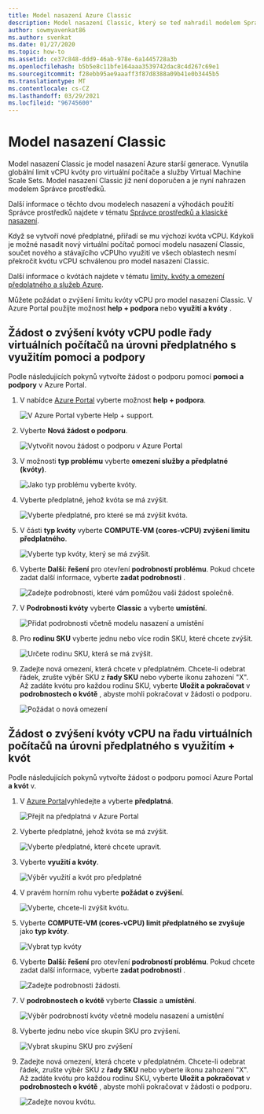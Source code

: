 ```yaml
---
title: Model nasazení Azure Classic
description: Model nasazení Classic, který se teď nahradil modelem Správce prostředků, vynutil globální omezení vCPU kvóty pro virtuální počítače a služby Virtual Machine Scale Sets.
author: sowmyavenkat86
ms.author: svenkat
ms.date: 01/27/2020
ms.topic: how-to
ms.assetid: ce37c848-ddd9-46ab-978e-6a1445728a3b
ms.openlocfilehash: b5b5e8c11bfe164aaa3539742dac8c4d267c69e1
ms.sourcegitcommit: f28ebb95ae9aaaff3f87d8388a09b41e0b3445b5
ms.translationtype: MT
ms.contentlocale: cs-CZ
ms.lasthandoff: 03/29/2021
ms.locfileid: "96745600"
---
```

# <a name="classic-deployment-model"></a>Model nasazení Classic

Model nasazení Classic je model nasazení Azure starší generace. Vynutila globální limit vCPU kvóty pro virtuální počítače a služby Virtual Machine Scale Sets. Model nasazení Classic již není doporučen a je nyní nahrazen modelem Správce prostředků.

Další informace o těchto dvou modelech nasazení a výhodách použití Správce prostředků najdete v tématu [Správce prostředků a klasické nasazení](../../azure-resource-manager/management/deployment-models.md).

Když se vytvoří nové předplatné, přiřadí se mu výchozí kvóta vCPU. Kdykoli je možné nasadit nový virtuální počítač pomocí modelu nasazení Classic, součet nového a stávajícího vCPUho využití ve všech oblastech nesmí překročit kvótu vCPU schválenou pro model nasazení Classic.

Další informace o kvótách najdete v tématu [limity, kvóty a omezení předplatného a služeb Azure](../../azure-resource-manager/management/azure-subscription-service-limits.md).

Můžete požádat o zvýšení limitu kvóty vCPU pro model nasazení Classic. V Azure Portal použijte možnost **help + podpora** nebo **využití a kvóty** .

## <a name="request-per-vm-series-vcpu-quota-increase-at-subscription-level-using-help--support"></a>Žádost o zvýšení kvóty vCPU podle řady virtuálních počítačů na úrovni předplatného s využitím pomoci a podpory

Podle následujících pokynů vytvořte žádost o podporu pomocí **pomoci a podpory** v Azure Portal.

1. V nabídce [Azure Portal](https://portal.azure.com) vyberte možnost **help + podpora**.

   ![V Azure Portal vyberte Help + support.](./media/resource-manager-core-quotas-request/help-plus-support.png)

1. Vyberte **Nová žádost o podporu**.

   ![Vytvořit novou žádost o podporu v Azure Portal](./media/resource-manager-core-quotas-request/new-support-request.png)

1. V možnosti **typ problému** vyberte **omezení služby a předplatné (kvóty)**.

   ![Jako typ problému vyberte kvóty.](./media/resource-manager-core-quotas-request/select-quota-issue-type.png)

1. Vyberte předplatné, jehož kvóta se má zvýšit.

   ![Vyberte předplatné, pro které se má zvýšit kvóta.](./media/resource-manager-core-quotas-request/select-subscription-support-request.png)

1. V části **typ kvóty** vyberte **COMPUTE-VM (cores-vCPU) zvýšení limitu předplatného**.

   ![Vyberte typ kvóty, který se má zvýšit.](./media/resource-manager-core-quotas-request/select-quota-type.png)

1. Vyberte **Další: řešení** pro otevření **podrobností problému**. Pokud chcete zadat další informace, vyberte **zadat podrobnosti** .

   ![Zadejte podrobnosti, které vám pomůžou vaši žádost společně.](./media/resource-manager-core-quotas-request/provide-details-link.png)

1. V **Podrobnosti kvóty** vyberte **Classic** a vyberte **umístění**.

   ![Přidat podrobnosti včetně modelu nasazení a umístění](./media/resource-manager-core-quotas-request/quota-details-classic.png)

1. Pro **rodinu SKU** vyberte jednu nebo více rodin SKU, které chcete zvýšit.

   ![Určete rodinu SKU, která se má zvýšit.](./media/resource-manager-core-quotas-request/sku-family-classic.png)

1. Zadejte nová omezení, která chcete v předplatném. Chcete-li odebrat řádek, zrušte výběr SKU z **řady SKU** nebo vyberte ikonu zahození "X". Až zadáte kvótu pro každou rodinu SKU, vyberte **Uložit a pokračovat** v **podrobnostech o kvótě** , abyste mohli pokračovat v žádosti o podporu.

   ![Požádat o nová omezení](./media/resource-manager-core-quotas-request/new-limits-classic.png)

## <a name="request-per-vm-series-vcpu-quota-increase-at-subscription-level-using-usage--quotas"></a>Žádost o zvýšení kvóty vCPU na řadu virtuálních počítačů na úrovni předplatného s využitím + kvót

Podle následujících pokynů vytvořte žádost o podporu pomocí Azure Portal **a kvót** v.

1. V [Azure Portal](https://portal.azure.com)vyhledejte a vyberte **předplatná**.

   ![Přejít na předplatná v Azure Portal](./media/resource-manager-core-quotas-request/search-for-subscriptions.png)

1. Vyberte předplatné, jehož kvóta se má zvýšit.

   ![Vyberte předplatné, které chcete upravit.](./media/resource-manager-core-quotas-request/select-subscription-change-quota.png)

1. Vyberte **využití a kvóty**.

   ![Výběr využití a kvót pro předplatné](./media/resource-manager-core-quotas-request/select-usage-plus-quotas.png)

1. V pravém horním rohu vyberte **požádat o zvýšení**.

   ![Vyberte, chcete-li zvýšit kvótu.](./media/resource-manager-core-quotas-request/request-increase-from-subscription.png)

1. Vyberte **COMPUTE-VM (cores-vCPU) limit předplatného se zvyšuje** jako **typ kvóty**.

   ![Vybrat typ kvóty](./media/resource-manager-core-quotas-request/select-quota-type.png)

1. Vyberte **Další: řešení** pro otevření **podrobností problému**. Pokud chcete zadat další informace, vyberte **zadat podrobnosti** .

   ![Zadejte podrobnosti žádosti.](./media/resource-manager-core-quotas-request/provide-details-link.png)

1. V **podrobnostech o kvótě** vyberte **Classic** a **umístění**.

   ![Výběr podrobností kvóty včetně modelu nasazení a umístění](./media/resource-manager-core-quotas-request/quota-details-classic.png)

1. Vyberte jednu nebo více skupin SKU pro zvýšení.

   ![Vybrat skupinu SKU pro zvýšení](./media/resource-manager-core-quotas-request/sku-family-classic.png)

1. Zadejte nová omezení, která chcete v předplatném. Chcete-li odebrat řádek, zrušte výběr SKU z **řady SKU** nebo vyberte ikonu zahození "X". Až zadáte kvótu pro každou rodinu SKU, vyberte **Uložit a pokračovat** v **podrobnostech o kvótě** , abyste mohli pokračovat v žádosti o podporu.

   ![Zadejte novou kvótu.](./media/resource-manager-core-quotas-request/new-limits-classic.png)

